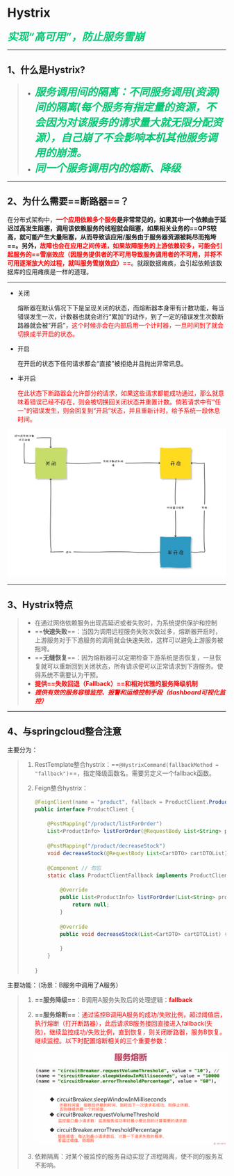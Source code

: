 # Hystrix

***<font color='#02C874' size=5>实现“高可用”，防止服务雪崩</font>***

------



## 1、什么是Hystrix?

> - <font color='#02C874' size=5>***服务调用间的隔离：不同服务调用(资源)间的隔离(每个服务有指定量的资源，不会因为对该服务的请求量大就无限分配资源），自己崩了不会影响本机其他服务调用的崩溃。***</font>
> - <font color='#02C874' size=5>***同一个服务调用内的熔断、降级***</font>

------



## 2、为什么需要==断路器==？

在分布式架构中，**<font color='red'>一个应用依赖多个服务</font>**是非常常见的，如果其中一个依赖由于延迟过高发生阻塞，调用该依赖服务的线程就会阻塞，如果相关业务的==QPS较高，就可能产生大量阻塞，从而导致该应用/服务由于服务器资源被耗尽而拖垮==。另外，**<font color='red'>故障也会在应用之间传递，如果故障服务的上游依赖较多，可能会引起服务的==雪崩效应（因服务提供者的不可用导致服务调用者的不可用，并将不可用逐渐放大的过程，就叫服务雪崩效应）==</font>**。就跟数据瘫痪，会引起依赖该数据库的应用瘫痪是一样的道理。

------

- 关闭

  熔断器在默认情况下下是呈现关闭的状态，而熔断器本身带有计数功能，每当错误发生一次，计数器也就会进行“累加”的动作，到了一定的错误发生次数断路器就会被“开启”，<font color='red'>这个时候亦会在内部启用一个计时器，一旦时间到了就会切换成半开启的状态。</font>

- 开启

  在开启的状态下任何请求都会“直接”被拒绝并且抛出异常讯息。

- 半开启

  <font color='red'>在此状态下断路器会允许部分的请求，如果这些请求都能成功通过，那么就意味着错误已经不存在，则会被切换回关闭状态并重置计数。倘若请求中有“任一”的错误发生，则会回复到“开启”状态，并且重新计时，给予系统一段休息时间。</font>


![-w1069](../PicSource/640-20200317092045846.jpeg)

------



## 3、Hystrix特点



> - 在通过网络依赖服务出现高延迟或者失败时，为系统提供保护和控制
> - ==**快速失败**==：当因为调用远程服务失败次数过多，熔断器开启时，上游服务对于下游服务的调用就会快速失败，这样可以避免上游服务被拖垮。
> - ==**无缝恢复**==：因为熔断器可以定期检查下游系统是否恢复，一旦恢复就可以重新回到关闭状态，所有请求便可以正常请求到下游服务。使得系统不需要认为干预。
> - <font color='red'>**提供==失败回退（Fallback）==和相对优雅的服务降级机制**</font>
> - **<font color='red'>*提供有效的服务容错监控、报警和运维控制手段（dashboard可视化监控）*</font>**

------



## 4、与springcloud整合注意

主要分为：

> 1. RestTemplate整合hystrix：==`@HystrixCommand(fallbackMethod = "fallback")`==，指定降级函数名。需要另定义一个fallback函数。
>
> 2. Feign整合hystrix：
>
>    ```java
>    @FeignClient(name = "product", fallback = ProductClient.ProductClientFallback.class)
>    public interface ProductClient {
>    
>        @PostMapping("/product/listForOrder")
>        List<ProductInfo> listForOrder(@RequestBody List<String> productIdList);
>    
>        @PostMapping("/product/decreaseStock")
>        void decreaseStock(@RequestBody List<CartDTO> cartDTOList);
>    
>        @Component // 勿忘
>        static class ProductClientFallback implements ProductClient{
>    
>            @Override
>            public List<ProductInfo> listForOrder(List<String> productIdList) {
>                return null;
>            }
>    
>            @Override
>            public void decreaseStock(List<CartDTO> cartDTOList) {
>    
>            }
>        }
>    
>    }
>    ```



主要功能：（场景：B服务中调用了A服务）

> 1. **==服务降级==**：B调用A服务失败后的处理逻辑：<font color='red'>**fallback**</font>
>
> 2. **==服务熔断==**：<font color='red'>通过监控B调用A服务的成功/失败比例，超过阈值后，执行熔断（打开断路器），此后请求B服务接回直接进入fallback(失败)，继续监控成功/失败比例，直到恢复，则关闭断路器，服务B恢复。继续监控。以下时配置熔断相关的三个重要参数：</font>
>
>    ![image-20200109150602588](../PicSource/image-20200109150602588.png)
>
> 3. 依赖隔离：对某个被监控的服务自动实现了进程隔离，使不同的服务互不影响。



